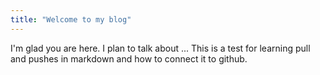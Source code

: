```yaml
---
title: "Welcome to my blog"
---
```


I'm glad you are here. I plan to talk about ...
This is a test for learning pull and pushes in markdown and how to connect it to github.
